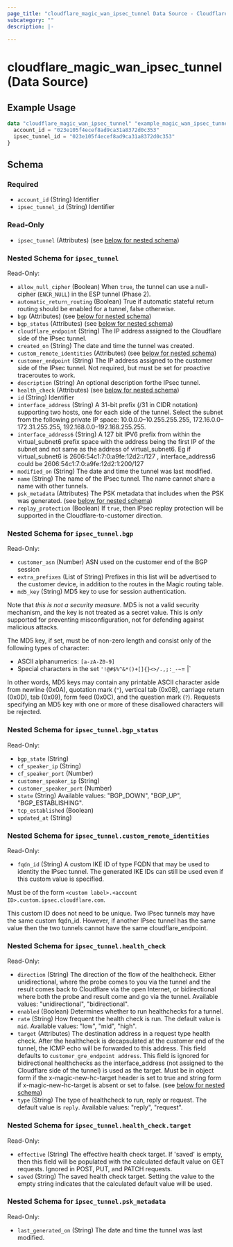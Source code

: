 ```yaml
---
page_title: "cloudflare_magic_wan_ipsec_tunnel Data Source - Cloudflare"
subcategory: ""
description: |-
  
---
```


# cloudflare_magic_wan_ipsec_tunnel (Data Source)



## Example Usage

```terraform
data "cloudflare_magic_wan_ipsec_tunnel" "example_magic_wan_ipsec_tunnel" {
  account_id = "023e105f4ecef8ad9ca31a8372d0c353"
  ipsec_tunnel_id = "023e105f4ecef8ad9ca31a8372d0c353"
}
```

<!-- schema generated by tfplugindocs -->
## Schema

### Required

- `account_id` (String) Identifier
- `ipsec_tunnel_id` (String) Identifier

### Read-Only

- `ipsec_tunnel` (Attributes) (see [below for nested schema](#nestedatt--ipsec_tunnel))

<a id="nestedatt--ipsec_tunnel"></a>
### Nested Schema for `ipsec_tunnel`

Read-Only:

- `allow_null_cipher` (Boolean) When `true`, the tunnel can use a null-cipher (`ENCR_NULL`) in the ESP tunnel (Phase 2).
- `automatic_return_routing` (Boolean) True if automatic stateful return routing should be enabled for a tunnel, false otherwise.
- `bgp` (Attributes) (see [below for nested schema](#nestedatt--ipsec_tunnel--bgp))
- `bgp_status` (Attributes) (see [below for nested schema](#nestedatt--ipsec_tunnel--bgp_status))
- `cloudflare_endpoint` (String) The IP address assigned to the Cloudflare side of the IPsec tunnel.
- `created_on` (String) The date and time the tunnel was created.
- `custom_remote_identities` (Attributes) (see [below for nested schema](#nestedatt--ipsec_tunnel--custom_remote_identities))
- `customer_endpoint` (String) The IP address assigned to the customer side of the IPsec tunnel. Not required, but must be set for proactive traceroutes to work.
- `description` (String) An optional description forthe IPsec tunnel.
- `health_check` (Attributes) (see [below for nested schema](#nestedatt--ipsec_tunnel--health_check))
- `id` (String) Identifier
- `interface_address` (String) A 31-bit prefix (/31 in CIDR notation) supporting two hosts, one for each side of the tunnel. Select the subnet from the following private IP space: 10.0.0.0–10.255.255.255, 172.16.0.0–172.31.255.255, 192.168.0.0–192.168.255.255.
- `interface_address6` (String) A 127 bit IPV6 prefix from within the virtual_subnet6 prefix space with the address being the first IP of the subnet and not same as the address of virtual_subnet6. Eg if virtual_subnet6 is 2606:54c1:7:0:a9fe:12d2::/127 , interface_address6 could be 2606:54c1:7:0:a9fe:12d2:1:200/127
- `modified_on` (String) The date and time the tunnel was last modified.
- `name` (String) The name of the IPsec tunnel. The name cannot share a name with other tunnels.
- `psk_metadata` (Attributes) The PSK metadata that includes when the PSK was generated. (see [below for nested schema](#nestedatt--ipsec_tunnel--psk_metadata))
- `replay_protection` (Boolean) If `true`, then IPsec replay protection will be supported in the Cloudflare-to-customer direction.

<a id="nestedatt--ipsec_tunnel--bgp"></a>
### Nested Schema for `ipsec_tunnel.bgp`

Read-Only:

- `customer_asn` (Number) ASN used on the customer end of the BGP session
- `extra_prefixes` (List of String) Prefixes in this list will be advertised to the customer device, in addition to the routes in the Magic routing table.
- `md5_key` (String) MD5 key to use for session authentication.

Note that *this is not a security measure*. MD5 is not a valid security mechanism, and the
key is not treated as a secret value. This is *only* supported for preventing
misconfiguration, not for defending against malicious attacks.

The MD5 key, if set, must be of non-zero length and consist only of the following types of
character:

* ASCII alphanumerics: `[a-zA-Z0-9]`
* Special characters in the set `'!@#$%^&*()+[]{}<>/.,;:_-~`= \|`

In other words, MD5 keys may contain any printable ASCII character aside from newline (0x0A),
quotation mark (`"`), vertical tab (0x0B), carriage return (0x0D), tab (0x09), form feed
(0x0C), and the question mark (`?`). Requests specifying an MD5 key with one or more of
these disallowed characters will be rejected.


<a id="nestedatt--ipsec_tunnel--bgp_status"></a>
### Nested Schema for `ipsec_tunnel.bgp_status`

Read-Only:

- `bgp_state` (String)
- `cf_speaker_ip` (String)
- `cf_speaker_port` (Number)
- `customer_speaker_ip` (String)
- `customer_speaker_port` (Number)
- `state` (String) Available values: "BGP_DOWN", "BGP_UP", "BGP_ESTABLISHING".
- `tcp_established` (Boolean)
- `updated_at` (String)


<a id="nestedatt--ipsec_tunnel--custom_remote_identities"></a>
### Nested Schema for `ipsec_tunnel.custom_remote_identities`

Read-Only:

- `fqdn_id` (String) A custom IKE ID of type FQDN that may be used to identity the IPsec tunnel. The
generated IKE IDs can still be used even if this custom value is specified.

Must be of the form `<custom label>.<account ID>.custom.ipsec.cloudflare.com`.

This custom ID does not need to be unique. Two IPsec tunnels may have the same custom 
fqdn_id. However, if another IPsec tunnel has the same value then the two tunnels 
cannot have the same cloudflare_endpoint.


<a id="nestedatt--ipsec_tunnel--health_check"></a>
### Nested Schema for `ipsec_tunnel.health_check`

Read-Only:

- `direction` (String) The direction of the flow of the healthcheck. Either unidirectional, where the probe comes to you via the tunnel and the result comes back to Cloudflare via the open Internet, or bidirectional where both the probe and result come and go via the tunnel.
Available values: "unidirectional", "bidirectional".
- `enabled` (Boolean) Determines whether to run healthchecks for a tunnel.
- `rate` (String) How frequent the health check is run. The default value is `mid`.
Available values: "low", "mid", "high".
- `target` (Attributes) The destination address in a request type health check. After the healthcheck is decapsulated at the customer end of the tunnel, the ICMP echo will be forwarded to this address. This field defaults to `customer_gre_endpoint address`. This field is ignored for bidirectional healthchecks as the interface_address (not assigned to the Cloudflare side of the tunnel) is used as the target. Must be in object form if the x-magic-new-hc-target header is set to true and string form if x-magic-new-hc-target is absent or set to false. (see [below for nested schema](#nestedatt--ipsec_tunnel--health_check--target))
- `type` (String) The type of healthcheck to run, reply or request. The default value is `reply`.
Available values: "reply", "request".

<a id="nestedatt--ipsec_tunnel--health_check--target"></a>
### Nested Schema for `ipsec_tunnel.health_check.target`

Read-Only:

- `effective` (String) The effective health check target. If 'saved' is empty, then this field will be populated with the calculated default value on GET requests. Ignored in POST, PUT, and PATCH requests.
- `saved` (String) The saved health check target. Setting the value to the empty string indicates that the calculated default value will be used.



<a id="nestedatt--ipsec_tunnel--psk_metadata"></a>
### Nested Schema for `ipsec_tunnel.psk_metadata`

Read-Only:

- `last_generated_on` (String) The date and time the tunnel was last modified.


